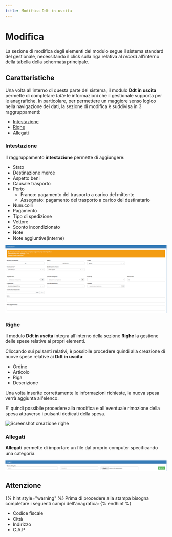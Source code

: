 ```yaml
---
title: Modifica Ddt in uscita
---
```


# Modifica

La sezione di modifica degli elementi del modulo segue il sistema standard del gestionale, necessitando il click sulla riga relativa al _record_ all'interno della tabella della schermata principale.

## Caratteristiche

Una volta all'interno di questa parte del sistema, il modulo **Ddt in uscita** permette di completare _tutte_ le informazioni che il gestionale supporta per le anagrafiche. In particolare, per permettere un maggiore senso logico nella navigazione dei dati, la sezione di modifica è suddivisa in 3 raggruppamenti:

* [Intestazione](modificaddtinuscita.md#intestazione)
* [Righe](modificaddtinuscita.md#righe)
* [Allegati](modificaddtinuscita.md#allegati)

### Intestazione

Il raggruppamento **intestazione** permette di aggiungere:

* Stato
* Destinazione merce
* Aspetto beni
* Causale trasporto
* Porto
  * Franco: pagamento del trasporto a carico del mittente 
  * Assegnato: pagamento del trasporto a carico del destinatario
* Num.colli
* Pagamento
* Tipo di spedizione
* Vettore 
* Sconto incondizionato
* Note
* Note aggiuntive\(interne\)

![Screenshot sezione intestazione](../../../.gitbook/assets/intestazioneddtinuscita.PNG)

### Righe

Il modulo **Ddt in uscita** integra all'interno della sezione **Righe** la gestione delle spese relative ai propri elementi.

Cliccando sui pulsanti relativi, è possibile procedere quindi alla creazione di nuove spese relative ai **Ddt in uscita**:

* Ordine
* Articolo
* Riga
* Descrizione

Una volta inserite correttamente le informazioni richieste, la nuova spesa verrà aggiunta all'elenco.

E' quindi possibile procedere alla modifica e all'eventuale rimozione della spesa attraverso i pulsanti dedicati della spesa.

![Screenshot creazione righe ](../../../.gitbook/assets/righeddtinuscita-1.PNG)

### Allegati

**Allegati** permette di importare un file dal proprio computer specificando una categoria.

![Screenshot caricamento allegati](../../../.gitbook/assets/allegatiddtinuscita.PNG)

## Attenzione

{% hint style="warning" %}
Prima di procedere alla stampa bisogna completare i seguenti campi dell'anagrafica:
{% endhint %}

* Codice fiscale
* Città
* Indirizzo
* C.A.P

